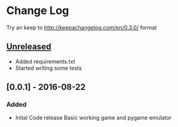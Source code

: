 # Change Log
Try an keep to http://keepachangelog.com/en/0.3.0/ format

## [Unreleased]
- Added requirements.txt
- Started writing some tests

## [0.0.1] - 2016-08-22
### Added
- Inital Code release
  Basic working game and pygame emulator

[Unreleased]: https://gitlab.com/choffee/tetris_table/compare/v0.0.1...master
